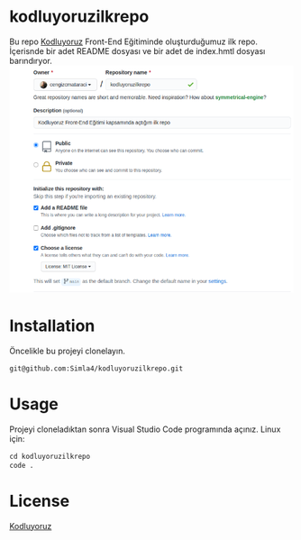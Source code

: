 # kodluyoruzilkrepo
Bu repo [Kodluyoruz](https://www.kodluyoruz.org/) Front-End Eğitiminde oluşturduğumuz ilk repo. İçerisnde bir adet README dosyası ve bir adet de index.hmtl dosyası barındıryor.
![github](figures/github.png)

# Installation
Öncelikle bu projeyi clonelayın.
```
git@github.com:Simla4/kodluyoruzilkrepo.git
```
# Usage
Projeyi cloneladıktan sonra Visual Studio Code programında açınız.
Linux için:
```
cd kodluyoruzilkrepo
code .
```

# License
 [Kodluyoruz](https://choosealicense.com/licenses/mit/)